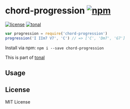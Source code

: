 # chord-progression [![npm](https://img.shields.io/npm/v/chord-progression.svg)](https://www.npmjs.com/package/chord-progression)

[![license](https://img.shields.io/npm/l/chord-progression.svg)](https://www.npmjs.com/package/chord-progression)
[![tonal](https://img.shields.io/badge/tonal-chord--progression-yellow.svg)](https://www.npmjs.com/package/tonal)


```js
var progression = require('chord-progression')
progression('I IIm7 V7', 'C') // => ['C', 'Dm7', 'G7']
```

Install via npm: `npm i --save chord-progression`

This is part of [tonal](https://www.npmjs.com/package/tonal)

## Usage

## License

MIT License
